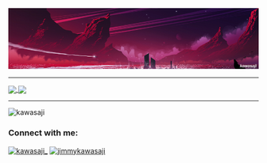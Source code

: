 <img src="banner.png" alt="Girl in a jacket" >

<hr>
<!--
[![Anurag's GitHub stats](https://github-readme-stats.vercel.app/api?username=kawasaji&theme=dark&include_all_commits=true&show_icons=true&ring_color=78FE96)](https://github.com/anuraghazra/github-readme-stats)


[![Top Langs](https://github-readme-stats.vercel.app/api/top-langs/?username=kawasaji&langs_count=8&hide=javascript,html,dockerfile,shell,c,cmake,css&theme=dark&show_icons=true)](https://github.com/anuraghazra/github-readme-stats)

<hr>
-->
<a href="https://github.com/anuraghazra/github-readme-stats">
  <img align="center" src="https://github-readme-stats.vercel.app/api?username=kawasaji&theme=dark&include_all_commits=true&show_icons=true&ring_color=78FE96" />
</a>
<a href="https://github.com/anuraghazra/convoychat">
  <img align="center" src="https://github-readme-stats.vercel.app/api/top-langs/?username=kawasaji&langs_count=8&hide=javascript,html,dockerfile,shell,c,cmake,css&theme=dark" />
</a>

<hr>


<p align="left"> <img src="https://komarev.com/ghpvc/?username=kawasaji&label=Profile%20views&color=0e75b6&style=flat" alt="kawasaji" /> </p>

<h3 align="left">Connect with me:</h3>
<p align="left">
<a href="https://instagram.com/kawasaji_" target="blank"><img align="center" src="https://raw.githubusercontent.com/rahuldkjain/github-profile-readme-generator/master/src/images/icons/Social/instagram.svg" alt="kawasaji_" height="30" width="40" /></a>
<a href="https://www.behance.net/jimmykawasaji" target="blank"><img align="center" src="https://raw.githubusercontent.com/rahuldkjain/github-profile-readme-generator/master/src/images/icons/Social/behance.svg" alt="jimmykawasaji" height="30" width="40" /></a>
</p>
